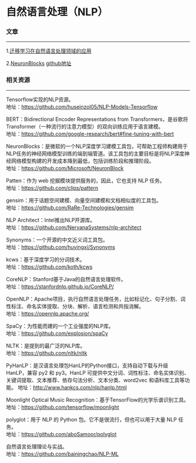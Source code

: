 # 自然语言处理（NLP）

### 文章
---
1.[迁移学习在自然语言处理领域的应用](https://github.com/jamess010/AIOpen/blob/master/applications/NLP/CodeInHand.pdf)

2.[NeuronBlocks](https://github.com/jamess010/AIOpen/blob/master/applications/NLP/1904.09535.pdf) [github地址](https://github.com/Microsoft/NeuronBlock)


### 相关资源
---

Tensorflow实现的NLP资源。</br>
地址：https://github.com/huseinzol05/NLP-Models-Tensorflow

BERT：Bidirectional Encoder Representations from Transformers，是谷歌将Transformer（一种流行的注意力模型）的双向训练应用于语言建模。</br>
地址：https://github.com/google-research/bert#fine-tuning-with-bert

NeuronBlocks：是微软的一个NLP深度学习建模工具包，可帮助工程师构建用于NLP任务的神经网络模型训练的端到端管道。该工具包的主要目标是将NLP深度神经网络模型构建的开发成本降到最低，包括训练阶段和推理阶段。</br>
地址：https://github.com/Microsoft/NeuronBlock

Patten：作为 web 挖掘模块提供服务的，因此，它也支持 NLP 任务。</br>
地址：https://github.com/clips/pattern

gensim：用于话题空间建模、向量空间建模和文档相似度的工具包。</br>
地址：https://github.com/RaRe-Technologies/gensim

NLP Architect：Intel推出NLP开源库。 </br>
地址：https://github.com/NervanaSystems/nlp-architect

Synonyms：一个开源的中文近义词工具包。</br>
地址：https://github.com/huyingxi/Synonyms

kcws：基于深度学习的分词技术。</br>
地址：https://github.com/koth/kcws

CoreNLP：Stanford基于Java的自然语言处理软件。</br>
地址：https://stanfordnlp.github.io/CoreNLP/

OpenNLP：Apache项目，执行自然语言处理任务，比如标记化、句子分割、词性标注、命名实体提取、分块、解析、语言检测和共指消解。</br>
地址：https://opennlp.apache.org/

SpaCy：为性能而建的一个工业强度的NLP库。</br>
地址：https://github.com/explosion/spaCy

NLTK：是提到的最广泛的NLP库。</br>
地址：https://github.com/nltk/nltk

PyHanLP：是汉语言处理包HanLP的Python接口，支持自动下载与升级 HanLP，兼容 py2 和 py3。HanLP 可提供中文分词、词性标注、命名实体识别、关键词提取、文本推荐、依存句法分析、文本分类、word2vec 和语料库工具等功能。
地址：http://www.hankcs.com/nlp/hanlp.html

Moonlight Optical Music Recognition：基于TensorFlow的光学乐谱识别工具。
地址：https://github.com/tensorflow/moonlight

polyglot：用于 NLP 的 Python 包。它不是很流行，但也可以用于大量 NLP 任务。</br>
地址：https://github.com/aboSamoor/polyglot

自然语言处理理论与实战。</br>
地址：https://github.com/bainingchao/NLP-ML
